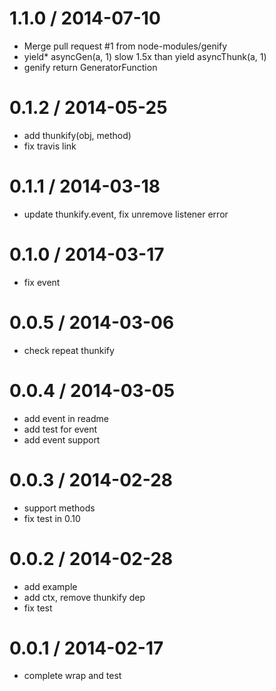 
1.1.0 / 2014-07-10
==================

  * Merge pull request #1 from node-modules/genify
  * yield* asyncGen(a, 1) slow 1.5x than yield asyncThunk(a, 1)
  * genify return GeneratorFunction

0.1.2 / 2014-05-25
==================

  * add thunkify(obj, method)
  * fix travis link

0.1.1 / 2014-03-18
==================

  * update thunkify.event, fix unremove listener error

0.1.0 / 2014-03-17
==================

  * fix event

0.0.5 / 2014-03-06
==================

  * check repeat thunkify

0.0.4 / 2014-03-05
==================

  * add event in readme
  * add test for event
  * add event support

0.0.3 / 2014-02-28
==================

  * support methods
  * fix test in 0.10

0.0.2 / 2014-02-28
==================

  * add example
  * add ctx, remove thunkify dep
  * fix test

0.0.1 / 2014-02-17
==================

  * complete wrap and test
